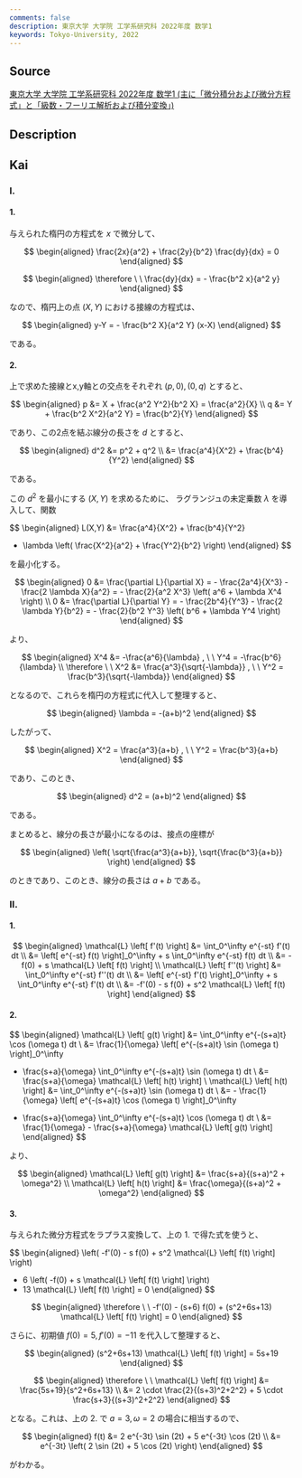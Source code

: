 ```yaml
---
comments: false
description: 東京大学 大学院 工学系研究科 2022年度 数学1
keywords: Tokyo-University, 2022
---
```


## **Source**
[東京大学 大学院 工学系研究科 2022年度 数学1 (主に「微分積分および微分方程式」と「級数・フーリエ解析および積分変換」)](https://www.t.u-tokyo.ac.jp/soe/admission/general-past)

## **Description**

## **Kai**
### I.
#### 1.
与えられた楕円の方程式を $x$ で微分して、

$$
\begin{aligned}
\frac{2x}{a^2} + \frac{2y}{b^2} \frac{dy}{dx} = 0
\end{aligned}
$$

$$
\begin{aligned}
\therefore \ \ 
\frac{dy}{dx} = - \frac{b^2 x}{a^2 y}
\end{aligned}
$$

なので、楕円上の点 $(X,Y)$ における接線の方程式は、

$$
\begin{aligned}
y-Y = - \frac{b^2 X}{a^2 Y} (x-X)
\end{aligned}
$$

である。

#### 2.
上で求めた接線とx,y軸との交点をそれぞれ $(p,0),(0,q)$ とすると、

$$
\begin{aligned}
p &= X + \frac{a^2 Y^2}{b^2 X} = \frac{a^2}{X}
\\
q &= Y + \frac{b^2 X^2}{a^2 Y} = \frac{b^2}{Y}
\end{aligned}
$$

であり、この2点を結ぶ線分の長さを $d$ とすると、

$$
\begin{aligned}
d^2
&= p^2 + q^2
\\
&= \frac{a^4}{X^2} + \frac{b^4}{Y^2}
\end{aligned}
$$

である。

この $d^2$ を最小にする $(X,Y)$ を求めるために、
ラグランジュの未定乗数 $\lambda$ を導入して、関数

$$
\begin{aligned}
L(X,Y)
&= \frac{a^4}{X^2} + \frac{b^4}{Y^2}
- \lambda \left( \frac{X^2}{a^2} + \frac{Y^2}{b^2} \right)
\end{aligned}
$$

を最小化する。

$$
\begin{aligned}
0
&= \frac{\partial L}{\partial X}
= - \frac{2a^4}{X^3} - \frac{2 \lambda X}{a^2}
= - \frac{2}{a^2 X^3} \left( a^6 + \lambda X^4 \right)
\\
0
&= \frac{\partial L}{\partial Y}
= - \frac{2b^4}{Y^3} - \frac{2 \lambda Y}{b^2}
= - \frac{2}{b^2 Y^3} \left( b^6 + \lambda Y^4 \right)
\end{aligned}
$$

より、

$$
\begin{aligned}
X^4 &= -\frac{a^6}{\lambda}
, \ \ 
Y^4 = -\frac{b^6}{\lambda}
\\
\therefore \ \ 
X^2 &= \frac{a^3}{\sqrt{-\lambda}}
, \ \ 
Y^2 = \frac{b^3}{\sqrt{-\lambda}}
\end{aligned}
$$

となるので、これらを楕円の方程式に代入して整理すると、

$$
\begin{aligned}
\lambda = -(a+b)^2
\end{aligned}
$$

したがって、

$$
\begin{aligned}
X^2 = \frac{a^3}{a+b}
, \ \ 
Y^2 = \frac{b^3}{a+b}
\end{aligned}
$$

であり、このとき、

$$
\begin{aligned}
d^2 = (a+b)^2
\end{aligned}
$$

である。

まとめると、線分の長さが最小になるのは、接点の座標が

$$
\begin{aligned}
\left( \sqrt{\frac{a^3}{a+b}}, \sqrt{\frac{b^3}{a+b}} \right)
\end{aligned}
$$

のときであり、このとき、線分の長さは $a+b$ である。

### II.
#### 1.

$$
\begin{aligned}
\mathcal{L} \left[ f'(t) \right]
&= \int_0^\infty e^{-st} f'(t) dt
\\
&= \left[ e^{-st} f(t) \right]_0^\infty + s \int_0^\infty e^{-st} f(t) dt
\\
&= -f(0) + s \mathcal{L} \left[ f(t) \right]
\\
\mathcal{L} \left[ f''(t) \right]
&= \int_0^\infty e^{-st} f''(t) dt
\\
&= \left[ e^{-st} f'(t) \right]_0^\infty + s \int_0^\infty e^{-st} f'(t) dt
\\
&= -f'(0) - s f(0) + s^2 \mathcal{L} \left[ f(t) \right]
\end{aligned}
$$

#### 2.

$$
\begin{aligned}
\mathcal{L} \left[ g(t) \right]
&= \int_0^\infty e^{-(s+a)t} \cos (\omega t) dt
\\
&= \frac{1}{\omega} \left[ e^{-(s+a)t} \sin (\omega t) \right]_0^\infty
+ \frac{s+a}{\omega} \int_0^\infty e^{-(s+a)t} \sin (\omega t) dt
\\
&= \frac{s+a}{\omega} \mathcal{L} \left[ h(t) \right]
\\
\mathcal{L} \left[ h(t) \right]
&= \int_0^\infty e^{-(s+a)t} \sin (\omega t) dt
\\
&= - \frac{1}{\omega} \left[ e^{-(s+a)t} \cos (\omega t) \right]_0^\infty
- \frac{s+a}{\omega} \int_0^\infty e^{-(s+a)t} \cos (\omega t) dt
\\
&= \frac{1}{\omega} - \frac{s+a}{\omega} \mathcal{L} \left[ g(t) \right]
\end{aligned}
$$

より、

$$
\begin{aligned}
\mathcal{L} \left[ g(t) \right]
&= \frac{s+a}{(s+a)^2 + \omega^2}
\\
\mathcal{L} \left[ h(t) \right]
&= \frac{\omega}{(s+a)^2 + \omega^2}
\end{aligned}
$$

#### 3.
与えられた微分方程式をラプラス変換して、上の 1. で得た式を使うと、

$$
\begin{aligned}
\left( -f'(0) - s f(0) + s^2 \mathcal{L} \left[ f(t) \right] \right)
+ 6 \left( -f(0) + s \mathcal{L} \left[ f(t) \right] \right)
+ 13 \mathcal{L} \left[ f(t) \right]
= 0
\end{aligned}
$$

$$
\begin{aligned}
\therefore \ \ 
-f'(0) - (s+6) f(0) + (s^2+6s+13) \mathcal{L} \left[ f(t) \right] = 0
\end{aligned}
$$

さらに、初期値 $f(0)=5, f'(0)=-11$ を代入して整理すると、

$$
\begin{aligned}
(s^2+6s+13) \mathcal{L} \left[ f(t) \right] = 5s+19
\end{aligned}
$$

$$
\begin{aligned}
\therefore \ \ 
\mathcal{L} \left[ f(t) \right]
&= \frac{5s+19}{s^2+6s+13}
\\
&= 2 \cdot \frac{2}{(s+3)^2+2^2} + 5 \cdot \frac{s+3}{(s+3)^2+2^2}
\end{aligned}
$$

となる。これは、上の 2. で $a=3, \omega=2$ の場合に相当するので、

$$
\begin{aligned}
f(t)
&= 2 e^{-3t} \sin (2t) + 5 e^{-3t} \cos (2t)
\\
&= e^{-3t} \left( 2 \sin (2t) + 5 \cos (2t) \right)
\end{aligned}
$$

がわかる。